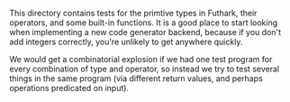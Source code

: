 This directory contains tests for the primtive types in Futhark, their
operators, and some built-in functions.  It is a good place to start
looking when implementing a new code generator backend, because if you
don't add integers correctly, you're unlikely to get anywhere quickly.

We would get a combinatorial explosion if we had one test program for
every combination of type and operator, so instead we try to test
several things in the same program (via different return values, and
perhaps operations predicated on input).
